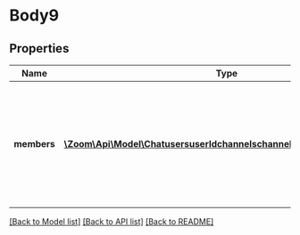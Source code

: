 # Body9

## Properties
Name | Type | Description | Notes
------------ | ------------- | ------------- | -------------
**members** | [**\Zoom\Api\Model\ChatusersuserIdchannelschannelIdmembersMembers[]**](ChatusersuserIdchannelschannelIdmembersMembers.md) | Members of a channel. You can invite up to a max number of 5 members with a single API call. | [optional] 

[[Back to Model list]](../README.md#documentation-for-models) [[Back to API list]](../README.md#documentation-for-api-endpoints) [[Back to README]](../README.md)


